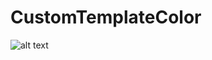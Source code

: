 # CustomTemplateColor
![alt text](https://github.com/plamen-peshev/orgchartjs-templates/blob/main/CustomTemplateColor/template.jpg)
